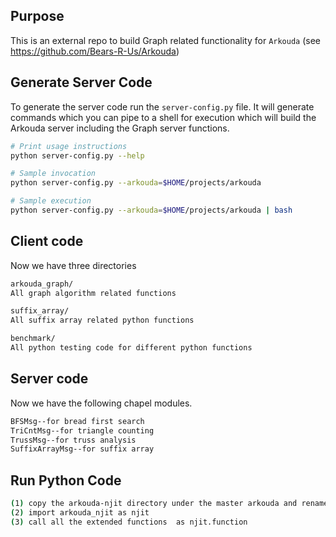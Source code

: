 ## Purpose
This is an external repo to build Graph related functionality for `Arkouda`
(see https://github.com/Bears-R-Us/Arkouda)

## Generate Server Code
To generate the server code run the `server-config.py` file.
It will generate commands which you can pipe to a shell for execution which
will build the Arkouda server including the Graph server functions.

```bash
# Print usage instructions
python server-config.py --help

# Sample invocation
python server-config.py --arkouda=$HOME/projects/arkouda

# Sample execution
python server-config.py --arkouda=$HOME/projects/arkouda | bash
```

## Client code
Now we have three directories
```bash
arkouda_graph/
All graph algorithm related functions

suffix_array/
All suffix array related python functions

benchmark/
All python testing code for different python functions
```

## Server code
Now we have the following chapel modules.
```bash
BFSMsg--for bread first search
TriCntMsg--for triangle counting
TrussMsg--for truss analysis
SuffixArrayMsg--for suffix array
```

## Run Python Code
```bash
(1) copy the arkouda-njit directory under the master arkouda and rename it as arkouda_njit
(2) import arkouda_njit as njit
(3) call all the extended functions  as njit.function
```
